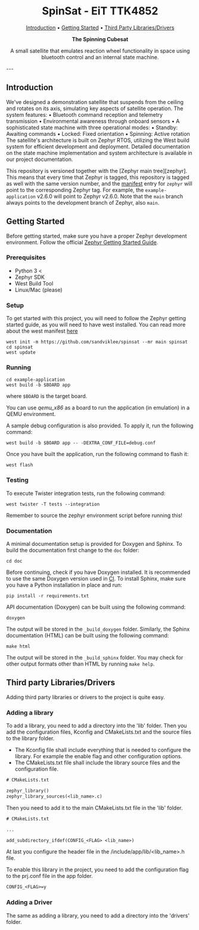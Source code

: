 <h1 align="center" style="font-weight: bold;">SpinSat - EiT TTK4852</h1>

<p align="center">
 <a href="#intro">Introduction</a> •
 <a href="#started">Getting Started</a> •
 <a href="#third-party">Third Party Libraries/Drivers</a>
</p>

<p align="center">
    <b>The Spinning Cubesat</b>
    <p align="center">A small satellite that emulates reaction wheel functionality in space using bluetooth control and an internal state machine.</p>
</p>
---

<h2 id="intro">Introduction</h2>

We've designed a demonstration satellite that suspends from the ceiling and rotates on its axis, simulating key aspects of satellite operation. The system features:
	•	Bluetooth command reception and telemetry transmission
	•	Environmental awareness through onboard sensors
	•	A sophisticated state machine with three operational modes:
	▪	Standby: Awaiting commands
	▪	Locked: Fixed orientation
	▪	Spinning: Active rotation
The satellite's architecture is built on Zephyr RTOS, utilizing the West build system for efficient development and deployment.
Detailed documentation on the state machine implementation and system architecture is available in our project documentation.

This repository is versioned together with the [Zephyr main tree][zephyr]. This
means that every time that Zephyr is tagged, this repository is tagged as well
with the same version number, and the [manifest](west.yml) entry for `zephyr`
will point to the corresponding Zephyr tag. For example, the `example-application`
v2.6.0 will point to Zephyr v2.6.0. Note that the `main` branch always
points to the development branch of Zephyr, also `main`.


<h2 id="started">Getting Started</h2>

Before getting started, make sure you have a proper Zephyr development
environment. Follow the official
[Zephyr Getting Started Guide](https://docs.zephyrproject.org/latest/getting_started/index.html).

<h3 id="pre">Prerequisites</h3>

- Python 3 <
- Zephyr SDK
- West Build Tool
- Linux/Mac (please)

<h3 id="pre">Setup</h3>

To get started with this project, you will need to follow the Zephyr getting started guide, as you will need to have west installed.
You can read more about the west manifest [here](https://docs.zephyrproject.org/latest/develop/west/manifest.html)

```shell
west init -m https://github.com/sandviklee/spinsat --mr main spinsat
cd spinsat
west update
```

<h3>Running</h3>

```shell
cd example-application
west build -b $BOARD app
```

where `$BOARD` is the target board.

You can use *qemu_x86* as a board to run the application (in emulation) in a QEMU environment.

A sample debug configuration is also provided. To apply it, run the following
command:

```shell
west build -b $BOARD app -- -DEXTRA_CONF_FILE=debug.conf
```

Once you have built the application, run the following command to flash it:

```shell
west flash
```

### Testing

To execute Twister integration tests, run the following command:

```shell
west twister -T tests --integration
```

Remember to source the zephyr environment script before running this!

### Documentation

A minimal documentation setup is provided for Doxygen and Sphinx. To build the
documentation first change to the ``doc`` folder:

```shell
cd doc
```

Before continuing, check if you have Doxygen installed. It is recommended to
use the same Doxygen version used in [CI](.github/workflows/docs.yml). To
install Sphinx, make sure you have a Python installation in place and run:

```shell
pip install -r requirements.txt
```

API documentation (Doxygen) can be built using the following command:

```shell
doxygen
```

The output will be stored in the ``_build_doxygen`` folder. Similarly, the
Sphinx documentation (HTML) can be built using the following command:

```shell
make html
```

The output will be stored in the ``_build_sphinx`` folder. You may check for
other output formats other than HTML by running ``make help``.

<h2 id="third-party">Third party Libraries/Drivers</h2>

Adding third party libraries or drivers to the project is quite easy.

<h3 id="lib">Adding a library</h3>

To add a library, you need to add a directory into the 'lib' folder.
Then you add the configuration files, Kconfig and CMakeLists.txt and the source files to the library folder.

- The Kconfig file shall include everything that is needed to configure the library. For example the enable flag and other configuration options.
- The CMakeLists.txt file shall include the library source files and the configuration file.
```txt
# CMakeLists.txt

zephyr_library()
zephyr_library_sources(<lib_name>.c)
```

Then you need to add it to the main CMakeLists.txt file in the 'lib' folder.

```txt
# CMakeLists.txt

...

add_subdirectory_ifdef(CONFIG_<FLAG> <lib_name>)
```

At last you configure the header file in the /include/app/lib/<lib_name>.h file.

To enable this library in the project, you need to add the configuration flag to the prj.conf file in the app folder.

```txt
CONFIG_<FLAG>=y
```

<h3 id="driv">Adding a Driver</h3>

The same as adding a library, you need to add a directory into the 'drivers' folder.
